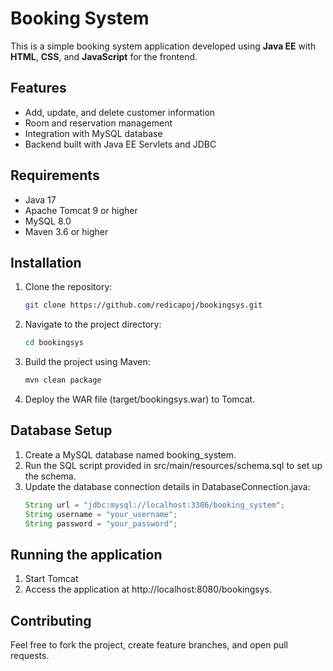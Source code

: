 # Booking System

This is a simple booking system application developed using **Java EE** with **HTML**, **CSS**, and **JavaScript** for the frontend.

## Features
- Add, update, and delete customer information
- Room and reservation management
- Integration with MySQL database
- Backend built with Java EE Servlets and JDBC

## Requirements
- Java 17
- Apache Tomcat 9 or higher
- MySQL 8.0
- Maven 3.6 or higher

## Installation
1. Clone the repository:
   ```bash
   git clone https://github.com/redicapoj/bookingsys.git
2. Navigate to the project directory:
   ```bash
   cd bookingsys
3. Build the project using Maven:
   ```bash
   mvn clean package
4. Deploy the WAR file (target/bookingsys.war) to Tomcat.

## Database Setup
1. Create a MySQL database named booking_system.
2. Run the SQL script provided in src/main/resources/schema.sql to set up the schema.
3. Update the database connection details in DatabaseConnection.java:
   ```java
   String url = "jdbc:mysql://localhost:3306/booking_system";
   String username = "your_username";
   String password = "your_password";
   
## Running the application
1. Start Tomcat
2. Access the application at http://localhost:8080/bookingsys.

## Contributing
Feel free to fork the project, create feature branches, and open pull requests.

